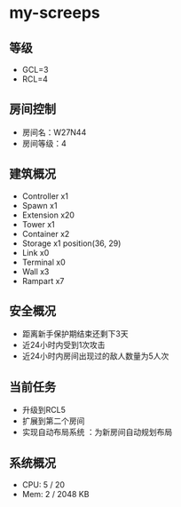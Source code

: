 # my-screeps
## 等级
- GCL=3
- RCL=4

## 房间控制
- 房间名：W27N44
- 房间等级：4

## 建筑概况
- Controller x1
- Spawn x1
- Extension x20 
- Tower x1
- Container x2
- Storage x1 position(36, 29)
- Link x0
- Terminal x0
- Wall x3
- Rampart x7

## 安全概况
- 距离新手保护期结束还剩下3天
- 近24小时内受到1次攻击
- 近24小时内房间出现过的敌人数量为5人次

## 当前任务
- 升级到RCL5
- 扩展到第二个房间
- 实现自动布局系统 ：为新房间自动规划布局

## 系统概况
- CPU: 5 / 20
- Mem: 2 / 2048 KB